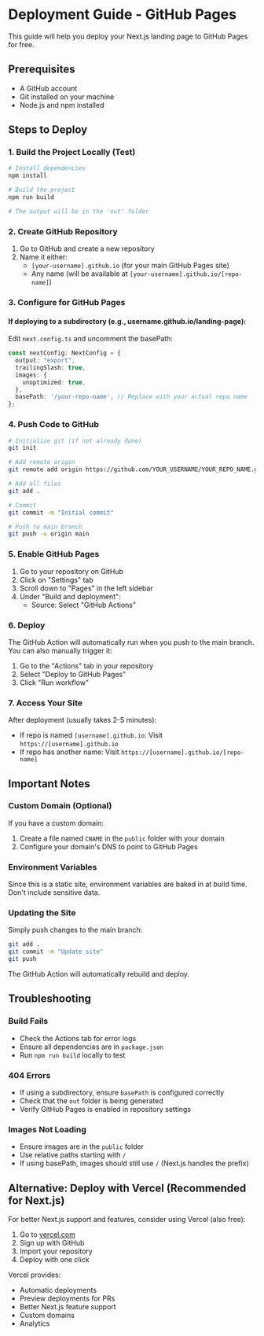 # Deployment Guide - GitHub Pages

This guide will help you deploy your Next.js landing page to GitHub Pages for free.

## Prerequisites
- A GitHub account
- Git installed on your machine
- Node.js and npm installed

## Steps to Deploy

### 1. Build the Project Locally (Test)
```bash
# Install dependencies
npm install

# Build the project
npm run build

# The output will be in the 'out' folder
```

### 2. Create GitHub Repository
1. Go to GitHub and create a new repository
2. Name it either:
   - `[your-username].github.io` (for your main GitHub Pages site)
   - Any name (will be available at `[your-username].github.io/[repo-name]`)

### 3. Configure for GitHub Pages

#### If deploying to a subdirectory (e.g., username.github.io/landing-page):
Edit `next.config.ts` and uncomment the basePath:
```typescript
const nextConfig: NextConfig = {
  output: "export",
  trailingSlash: true,
  images: {
    unoptimized: true,
  },
  basePath: '/your-repo-name', // Replace with your actual repo name
};
```

### 4. Push Code to GitHub
```bash
# Initialize git (if not already done)
git init

# Add remote origin
git remote add origin https://github.com/YOUR_USERNAME/YOUR_REPO_NAME.git

# Add all files
git add .

# Commit
git commit -m "Initial commit"

# Push to main branch
git push -u origin main
```

### 5. Enable GitHub Pages
1. Go to your repository on GitHub
2. Click on "Settings" tab
3. Scroll down to "Pages" in the left sidebar
4. Under "Build and deployment":
   - Source: Select "GitHub Actions"

### 6. Deploy
The GitHub Action will automatically run when you push to the main branch. You can also manually trigger it:
1. Go to the "Actions" tab in your repository
2. Select "Deploy to GitHub Pages"
3. Click "Run workflow"

### 7. Access Your Site
After deployment (usually takes 2-5 minutes):
- If repo is named `[username].github.io`: Visit `https://[username].github.io`
- If repo has another name: Visit `https://[username].github.io/[repo-name]`

## Important Notes

### Custom Domain (Optional)
If you have a custom domain:
1. Create a file named `CNAME` in the `public` folder with your domain
2. Configure your domain's DNS to point to GitHub Pages

### Environment Variables
Since this is a static site, environment variables are baked in at build time. Don't include sensitive data.

### Updating the Site
Simply push changes to the main branch:
```bash
git add .
git commit -m "Update site"
git push
```

The GitHub Action will automatically rebuild and deploy.

## Troubleshooting

### Build Fails
- Check the Actions tab for error logs
- Ensure all dependencies are in `package.json`
- Run `npm run build` locally to test

### 404 Errors
- If using a subdirectory, ensure `basePath` is configured correctly
- Check that the `out` folder is being generated
- Verify GitHub Pages is enabled in repository settings

### Images Not Loading
- Ensure images are in the `public` folder
- Use relative paths starting with `/`
- If using basePath, images should still use `/` (Next.js handles the prefix)

## Alternative: Deploy with Vercel (Recommended for Next.js)
For better Next.js support and features, consider using Vercel (also free):
1. Go to [vercel.com](https://vercel.com)
2. Sign up with GitHub
3. Import your repository
4. Deploy with one click

Vercel provides:
- Automatic deployments
- Preview deployments for PRs
- Better Next.js feature support
- Custom domains
- Analytics
